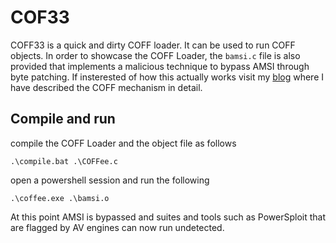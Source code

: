 # COF33 


COFF33 is a quick and dirty COFF loader. It can be used to run COFF objects. In order to showcase the COFF Loader, the `bamsi.c` file is also provided that implements a malicious technique to bypass AMSI through byte patching. If insterested of how this actually works visit my <a href="https://xen0vas.github.io/Make-a-COFFee-relax-and-bypass-AMSI/">blog</a>
where I have described the COFF mechanism in detail. 

## Compile and run 

compile the COFF Loader and the object file as follows 

```
.\compile.bat .\COFFee.c
```

open a powershell session and run the following 

```
.\coffee.exe .\bamsi.o
```

At this point AMSI is bypassed and suites and tools such as PowerSploit that are flagged by AV engines can now run undetected. 



